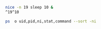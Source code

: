 
```bash
nice -n 19 sleep 10 &
^19^10
```

```bash
ps  o uid,pid,ni,stat,command --sort -ni
```

```bash
```
